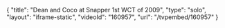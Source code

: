 {
    "title": "Dean and Coco at Snapper 1st WCT of 2009",
    "type": "solo",
    "layout": "iframe-static",
    "videoId": "160957",
    "url": "\/tvpembed\/160957"
}